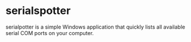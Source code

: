 # serialspotter
serialpotter is a simple Windows application that quickly lists all available serial COM ports on your computer.
